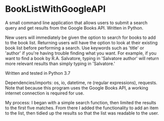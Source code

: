 # BookListWithGoogleAPI
A small command line application that allows users to submit a search query and get results from the Google Books API. Written in Python.

New users will immediately be given the option to search for books to add to the book list. Returning users will have the option to look at their existing book list before performing a search. Use keywords such as 'title' or 'author' if you're having trouble finding what you want. For example, if you want to find a book by R.A. Salvatore, typing in 'Salvatore author' will return more relevant results than simply typing in 'Salvatore.'

Written and tested in Python 3.7

Dependencies/imports: os, io, datetime, re (regular expressions), requests. Note that because this program uses the Google Books API, a working internet connection is required for use.

My process: I began with a simple search function, then limited the results to the first five matches. From there I added the functionality to add an item to the list, then tidied up the results so that the list was readable to the user.
